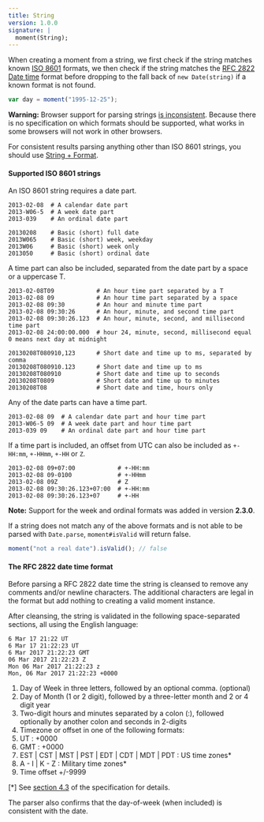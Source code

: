 ```yaml
---
title: String
version: 1.0.0
signature: |
  moment(String);
---
```


When creating a moment from a string, we first check if the string matches known [ISO 8601](https://en.wikipedia.org/wiki/ISO_8601) formats, we then check if the string matches the [RFC 2822 Date time](https://tools.ietf.org/html/rfc2822#section-3.3) format before dropping to the fall back of `new Date(string)` if a known format is not found.

```javascript
var day = moment("1995-12-25");
```

**Warning:** Browser support for parsing strings [is inconsistent](http://dygraphs.com/date-formats.html). Because there is no specification on which formats should be supported, what works in some browsers will not work in other browsers.

<!--
**Note:** This has been the source of a lot of confusion, because moments created via `Date` constructor don't support `isValid` and also work unreliably. So it would be soon deprecated. From version 2.6.0 there is a way to prevent Date constructor usage - just set `moment.createFromInputFallback` to an empty function.
-->

For consistent results parsing anything other than ISO 8601 strings, you should use [String + Format](#/parsing/string-format/).

#### Supported ISO 8601 strings

An ISO 8601 string requires a date part.

```
2013-02-08  # A calendar date part
2013-W06-5  # A week date part
2013-039    # An ordinal date part

20130208    # Basic (short) full date
2013W065    # Basic (short) week, weekday
2013W06     # Basic (short) week only
2013050     # Basic (short) ordinal date
```

A time part can also be included, separated from the date part by a space or a uppercase T.

```
2013-02-08T09            # An hour time part separated by a T
2013-02-08 09            # An hour time part separated by a space
2013-02-08 09:30         # An hour and minute time part
2013-02-08 09:30:26      # An hour, minute, and second time part
2013-02-08 09:30:26.123  # An hour, minute, second, and millisecond time part
2013-02-08 24:00:00.000  # hour 24, minute, second, millisecond equal 0 means next day at midnight

20130208T080910,123      # Short date and time up to ms, separated by comma
20130208T080910.123      # Short date and time up to ms
20130208T080910          # Short date and time up to seconds
20130208T0809            # Short date and time up to minutes
20130208T08              # Short date and time, hours only
```

Any of the date parts can have a time part.

```
2013-02-08 09  # A calendar date part and hour time part
2013-W06-5 09  # A week date part and hour time part
2013-039 09    # An ordinal date part and hour time part
```

If a time part is included, an offset from UTC can also be included as `+-HH:mm`, `+-HHmm`, `+-HH` or `Z`.

```
2013-02-08 09+07:00            # +-HH:mm
2013-02-08 09-0100             # +-HHmm
2013-02-08 09Z                 # Z
2013-02-08 09:30:26.123+07:00  # +-HH:mm
2013-02-08 09:30:26.123+07     # +-HH
```

**Note:** Support for the week and ordinal formats was added in version **2.3.0**.

If a string does not match any of the above formats and is not able to be parsed with `Date.parse`, `moment#isValid` will return false.

```javascript
moment("not a real date").isValid(); // false
```

#### The RFC 2822 date time format

Before parsing a RFC 2822 date time the string is cleansed to remove any comments and/or newline characters. The additional characters are legal in the format but add nothing to creating a valid moment instance.

After cleansing, the string is validated in the following space-separated sections, all using the English language:

```
6 Mar 17 21:22 UT
6 Mar 17 21:22:23 UT
6 Mar 2017 21:22:23 GMT
06 Mar 2017 21:22:23 Z
Mon 06 Mar 2017 21:22:23 z
Mon, 06 Mar 2017 21:22:23 +0000
```

1. Day of Week in three letters, followed by an optional comma. (optional)
2. Day of Month (1 or 2 digit), followed by a three-letter month and 2 or 4 digit year
3. Two-digit hours and minutes separated by a colon (:), followed optionally by another colon and seconds in 2-digits
4. Timezone or offset in one of the following formats:
  1. UT : +0000
  2. GMT : +0000
  3. EST | CST | MST | PST | EDT | CDT | MDT | PDT : US time zones*
  4. A - I | K - Z : Military time zones*
  5. Time offset +/-9999

 [*] See [section 4.3](https://tools.ietf.org/html/rfc2822#section-4.3) of the specification for details.

The parser also confirms that the day-of-week (when included) is consistent with the date.
